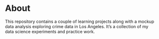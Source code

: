 # About
This repository contains a couple of learning projects along with a mockup data analysis exploring crime data in Los Angeles. It’s a collection of my data science experiments and practice work.


